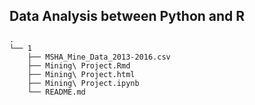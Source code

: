 ## Data Analysis between Python and R
```
.
└── 1
    ├── MSHA_Mine_Data_2013-2016.csv
    ├── Mining\ Project.Rmd
    ├── Mining\ Project.html
    ├── Mining\ Project.ipynb
    └── README.md
```